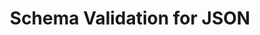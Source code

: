 ---
title: Schema Validation for JSON
short_name: JSON
long_name: http://json.org/
url: http://json.org/
logo: https://upload.wikimedia.org/wikipedia/commons/c/c9/JSON_vector_logo.svg
layout: language
---
